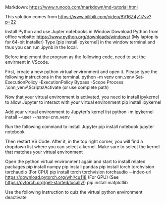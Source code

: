 Markdown: https://www.runoob.com/markdown/md-tutorial.html

This solution comes from https://www.bilibili.com/video/BV16Z4y1i7vv?p=22

Install Python and use Jupter notebooks in Window
Download Python from office website: https://www.python.org/downloads/windows/ (My laptop is for 64-bit Installer)
Type [pip install ipykernel] in the window terminal and thus you can run .ipynb in the local.

Before implement the program as the following code, need to set the envirment in VScode.

First, create a new python virtual environment and open it. Please type the following instructions in the terminal.
python -m venv cnn_venv
Set-ExecutionPolicy -ExecutionPolicy Bypass -Scope Process
.\cnn_venv\Scripts\Activate (or use complete path)

Now that your virtual environment is activated, you need to install ipykernel to allow Jupyter to interact with your virtual environment
pip install ipykernel

Add your virtual environment to Jupyter's kernel list
python -m ipykernel install --user --name=cnn_venv

Run the following command to install Jupyter 
pip install notebook
jupyter notebook

Then restart VS Code. After it, in the top right corner, you will find a dropdown list where you can select a kernel. Make sure to select the kernel that matches your virtual environment

Open the python virtual environment again and start to install related packages
pip install numpy
pip install pandas
pip install torch torchvision torchaudio (For CPU)
pip install torch torchvision torchaudio --index-url https://download.pytorch.org/whl/cu118 (For GPU) (See https://pytorch.org/get-started/locally/)
pip install matplotlib

Use the following instruction to quiz the virtual python environment
deactivate
